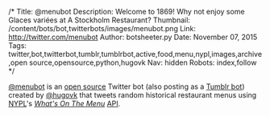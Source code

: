 /*
Title: @menubot
Description: Welcome to 1869! Why not enjoy some Glaces variées at A Stockholm Restaurant?
Thumbnail: /content/bots/bot,twitterbots/images/menubot.png
Link: http://twitter.com/menubot
Author: botsheeter.py
Date: November 07, 2015
Tags: twitter,bot,twitterbot,tumblr,tumblrbot,active,food,menu,nypl,images,archive,open source,opensource,python,hugovk
Nav: hidden
Robots: index,follow
*/

[@menubot](https://twitter.com/menubot) is an [open source](https://github.com/hugovk/menubot) Twitter bot (also posting as a [Tumblr bot](http://menubot.tumblr.com/)) created by [@hugovk](https://twitter.com/hugovk) that tweets random historical restaurant menus using [NYPL](http://www.nypl.org/)'s [*What's On The Menu*](http://menus.nypl.org/) [API](https://github.com/NYPL/menus-api).


